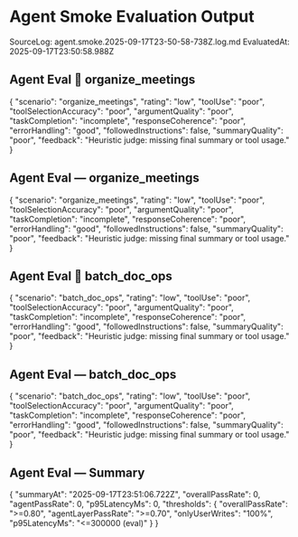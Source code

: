# Agent Smoke Evaluation Output
SourceLog: agent.smoke.2025-09-17T23-50-58-738Z.log.md
EvaluatedAt: 2025-09-17T23:50:58.988Z


## Agent Eval  organize_meetings
{
  "scenario": "organize_meetings",
  "rating": "low",
  "toolUse": "poor",
  "toolSelectionAccuracy": "poor",
  "argumentQuality": "poor",
  "taskCompletion": "incomplete",
  "responseCoherence": "poor",
  "errorHandling": "good",
  "followedInstructions": false,
  "summaryQuality": "poor",
  "feedback": "Heuristic judge: missing final summary or tool usage."
}

## Agent Eval — organize_meetings
{
  "scenario": "organize_meetings",
  "rating": "low",
  "toolUse": "poor",
  "toolSelectionAccuracy": "poor",
  "argumentQuality": "poor",
  "taskCompletion": "incomplete",
  "responseCoherence": "poor",
  "errorHandling": "good",
  "followedInstructions": false,
  "summaryQuality": "poor",
  "feedback": "Heuristic judge: missing final summary or tool usage."
}

## Agent Eval  batch_doc_ops
{
  "scenario": "batch_doc_ops",
  "rating": "low",
  "toolUse": "poor",
  "toolSelectionAccuracy": "poor",
  "argumentQuality": "poor",
  "taskCompletion": "incomplete",
  "responseCoherence": "poor",
  "errorHandling": "good",
  "followedInstructions": false,
  "summaryQuality": "poor",
  "feedback": "Heuristic judge: missing final summary or tool usage."
}

## Agent Eval — batch_doc_ops
{
  "scenario": "batch_doc_ops",
  "rating": "low",
  "toolUse": "poor",
  "toolSelectionAccuracy": "poor",
  "argumentQuality": "poor",
  "taskCompletion": "incomplete",
  "responseCoherence": "poor",
  "errorHandling": "good",
  "followedInstructions": false,
  "summaryQuality": "poor",
  "feedback": "Heuristic judge: missing final summary or tool usage."
}

## Agent Eval — Summary
{
  "summaryAt": "2025-09-17T23:51:06.722Z",
  "overallPassRate": 0,
  "agentPassRate": 0,
  "p95LatencyMs": 0,
  "thresholds": {
    "overallPassRate": ">=0.80",
    "agentLayerPassRate": ">=0.70",
    "onlyUserWrites": "100%",
    "p95LatencyMs": "<=300000 (eval)"
  }
}
